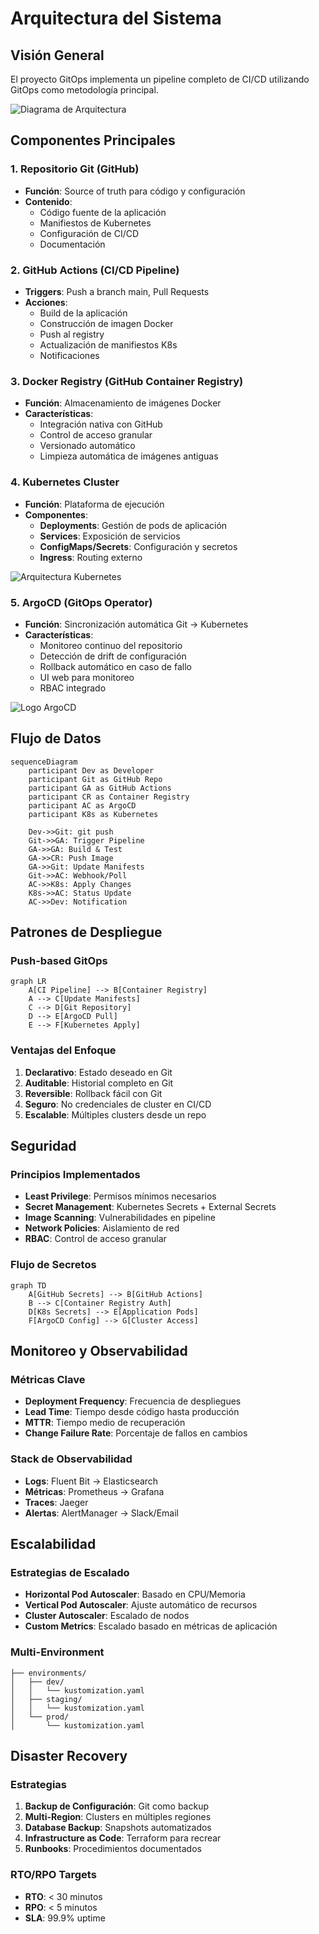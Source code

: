 # Arquitectura del Sistema

## Visión General

El proyecto GitOps implementa un pipeline completo de CI/CD utilizando GitOps como metodología principal.

![Diagrama de Arquitectura](images/Diagrama_kubeops.jpg)

## Componentes Principales

### 1. **Repositorio Git (GitHub)**
- **Función**: Source of truth para código y configuración
- **Contenido**:
  - Código fuente de la aplicación
  - Manifiestos de Kubernetes
  - Configuración de CI/CD
  - Documentación

### 2. **GitHub Actions (CI/CD Pipeline)**
- **Triggers**: Push a branch main, Pull Requests
- **Acciones**:
  - Build de la aplicación
  - Construcción de imagen Docker
  - Push al registry
  - Actualización de manifiestos K8s
  - Notificaciones

### 3. **Docker Registry (GitHub Container Registry)**
- **Función**: Almacenamiento de imágenes Docker
- **Características**:
  - Integración nativa con GitHub
  - Control de acceso granular
  - Versionado automático
  - Limpieza automática de imágenes antiguas

### 4. **Kubernetes Cluster**
- **Función**: Plataforma de ejecución
- **Componentes**:
  - **Deployments**: Gestión de pods de aplicación
  - **Services**: Exposición de servicios
  - **ConfigMaps/Secrets**: Configuración y secretos
  - **Ingress**: Routing externo

![Arquitectura Kubernetes](images/app_kube.png)

### 5. **ArgoCD (GitOps Operator)**
- **Función**: Sincronización automática Git → Kubernetes
- **Características**:
  - Monitoreo continuo del repositorio
  - Detección de drift de configuración
  - Rollback automático en caso de fallo
  - UI web para monitoreo
  - RBAC integrado

![Logo ArgoCD](images/logo-argocd.png)

## Flujo de Datos

```mermaid
sequenceDiagram
    participant Dev as Developer
    participant Git as GitHub Repo
    participant GA as GitHub Actions
    participant CR as Container Registry
    participant AC as ArgoCD
    participant K8s as Kubernetes

    Dev->>Git: git push
    Git->>GA: Trigger Pipeline
    GA->>GA: Build & Test
    GA->>CR: Push Image
    GA->>Git: Update Manifests
    Git->>AC: Webhook/Poll
    AC->>K8s: Apply Changes
    K8s->>AC: Status Update
    AC->>Dev: Notification
```

## Patrones de Despliegue

### Push-based GitOps
```mermaid
graph LR
    A[CI Pipeline] --> B[Container Registry]
    A --> C[Update Manifests]
    C --> D[Git Repository]
    D --> E[ArgoCD Pull]
    E --> F[Kubernetes Apply]
```

### Ventajas del Enfoque
1. **Declarativo**: Estado deseado en Git
2. **Auditable**: Historial completo en Git
3. **Reversible**: Rollback fácil con Git
4. **Seguro**: No credenciales de cluster en CI/CD
5. **Escalable**: Múltiples clusters desde un repo

## Seguridad

### Principios Implementados
- **Least Privilege**: Permisos mínimos necesarios
- **Secret Management**: Kubernetes Secrets + External Secrets
- **Image Scanning**: Vulnerabilidades en pipeline
- **Network Policies**: Aislamiento de red
- **RBAC**: Control de acceso granular

### Flujo de Secretos
```mermaid
graph TD
    A[GitHub Secrets] --> B[GitHub Actions]
    B --> C[Container Registry Auth]
    D[K8s Secrets] --> E[Application Pods]
    F[ArgoCD Config] --> G[Cluster Access]
```

## Monitoreo y Observabilidad

### Métricas Clave
- **Deployment Frequency**: Frecuencia de despliegues
- **Lead Time**: Tiempo desde código hasta producción
- **MTTR**: Tiempo medio de recuperación
- **Change Failure Rate**: Porcentaje de fallos en cambios

### Stack de Observabilidad
- **Logs**: Fluent Bit → Elasticsearch
- **Métricas**: Prometheus → Grafana
- **Traces**: Jaeger
- **Alertas**: AlertManager → Slack/Email

## Escalabilidad

### Estrategias de Escalado
- **Horizontal Pod Autoscaler**: Basado en CPU/Memoria
- **Vertical Pod Autoscaler**: Ajuste automático de recursos
- **Cluster Autoscaler**: Escalado de nodos
- **Custom Metrics**: Escalado basado en métricas de aplicación

### Multi-Environment
```
├── environments/
│   ├── dev/
│   │   └── kustomization.yaml
│   ├── staging/
│   │   └── kustomization.yaml
│   └── prod/
│       └── kustomization.yaml
```

## Disaster Recovery

### Estrategias
1. **Backup de Configuración**: Git como backup
2. **Multi-Region**: Clusters en múltiples regiones
3. **Database Backup**: Snapshots automatizados
4. **Infrastructure as Code**: Terraform para recrear
5. **Runbooks**: Procedimientos documentados

### RTO/RPO Targets
- **RTO**: < 30 minutos
- **RPO**: < 5 minutos
- **SLA**: 99.9% uptime
